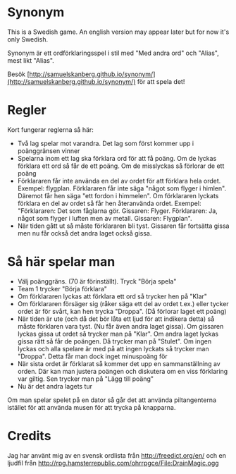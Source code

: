 Synonym
=======

This is a Swedish game. An english version may appear later but for now it's only Swedish.

Synonym är ett ordförklaringsspel i stil med "Med andra ord" och "Alias", mest likt "Alias".

Besök [http://samuelskanberg.github.io/synonym/](http://samuelskanberg.github.io/synonym/) för att spela det!


Regler
======

Kort fungerar reglerna så här:

* Två lag spelar mot varandra. Det lag som först kommer upp i poänggränsen vinner
* Spelarna inom ett lag ska förklara ord för att få poäng. Om de lyckas förklara ett ord så får de ett poäng. Om de misslyckas så förlorar de ett poäng
* Förklararen får inte använda en del av ordet för att förklara hela ordet. Exempel: flygplan. Förklararen får inte säga "något som flyger i himlen". Däremot får hen säga "ett fordon i himmelen". Om förklararen lyckats förklara en del av ordet så får hen återanvända ordet. Exempel: "Förklararen: Det som fåglarna gör. Gissaren: Flyger. Förklararen: Ja, något som flyger i luften men av metall. Gissaren: Flygplan".
* När tiden gått ut så måste förklararen bli tyst. Gissaren får fortsätta gissa men nu får också det andra laget också gissa.


Så här spelar man
=================

* Välj poänggräns. (70 är förinställt). Tryck "Börja spela"
* Team 1 trycker "Börja förklara"
* Om förklararen lyckas att förklara ett ord så trycker hen på "Klar"
* Om förklararen försäger sig (råker säga ett del av ordet t.ex.) eller tycker ordet är för svårt, kan hen trycka "Droppa". (Då förlorar laget ett poäng)
* När tiden är ute (och då det bör låta ett ljud för att indikera detta) så måste förklaren vara tyst. (Nu får även andra laget gissa). Om gissaren lyckas gissa ut ordet så trycker man på "Klar". Om andra laget lyckas gissa rätt så får de poängen. Då trycker man på "Stulet". Om ingen lyckas och alla spelare är med på att ingen lyckats så trycker man "Droppa". Detta får man dock inget minuspoäng för
* När sista ordet är förklarat så kommer det upp en sammanställning av orden. Där kan man justera poängen och diskutera om en viss förklaring var giltig. Sen trycker man på "Lägg till poäng"
* Nu är det andra lagets tur

Om man spelar spelet på en dator så går det att använda piltangenterna istället för att använda musen för att trycka på knapparna.

Credits
=======

Jag har använt mig av en svensk ordlista från http://freedict.org/en/ och en ljudfil från http://rpg.hamsterrepublic.com/ohrrpgce/File:DrainMagic.ogg


